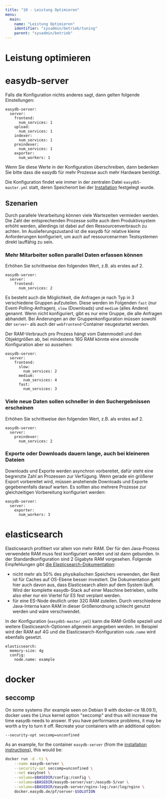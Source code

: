 ```yaml
---
title: "10 - Leistung Optimieren"
menu:
  main:
    name: "Leistung Optimieren"
    identifier: "sysadmin/betrieb/tuning"
    parent: "sysadmin/betrieb"
---
```

# Leistung optimieren

# easydb-server

Falls die Konfiguration nichts anderes sagt, dann gelten folgende Einstellungen:

~~~
easydb-server:
  server:
    frontend:
      num_services: 1
    upload:
      num_services: 1
    indexer:
      num_services: 1
    preindexer:
      num_services: 1
    exporter:
      num_workers: 1
~~~

Wenn Sie diese Werte in der Konfiguration überschreiben, dann bedenken Sie bitte dass die easydb für mehr Prozesse auch mehr Hardware benötigt.

Die Konfiguration findet wie immer in der zentralen Datei `easydb5-master.yml` statt, deren Speicherort bei der [Installation](/de/sysadmin/installation) festgelegt wurde.

## Szenarien

Durch parallele Verarbeitung können viele Wartezeiten vermieden werden. Die Zahl der entsprechenden Prozesse sollte auch dem Produktivsystem erhöht werden, allerdings ist dabei auf den Ressourcenverbrauch zu achten. Im Auslieferungszustand ist die easydb für relative kleine Anforderungen konfiguriert, um auch auf ressourcenarmen Testsystemen direkt lauffähig zu sein.

### Mehr Mitarbeiter sollen parallel Daten erfassen können

Erhöhen Sie schrittweise den folgenden Wert, z.B. als erstes auf 2.

~~~
easydb-server:
  server:
    frontend:
      num_services: 2
~~~

Es besteht auch die Möglichkeit, die Anfragen je nach Typ in 3 verschiedene Gruppen aufzuteilen. Diese werden im Folgenden `fast` (nur Event-Polling-Anfragen), `slow` (Downloads) und `medium` (alles Andere) genannt. Wenn nicht konfiguriert, gibt es nur eine Gruppe, die alle Anfragen abhandelt. Bei Änderungen an der Gruppenkonfiguration müssen sowohl der `server`- als auch der `webfrontend`-Container neugestartet werden.

Der RAM-Verbrauch pro Prozess hängt vom Datenmodell und den Objektgrößen ab, bei mindestens 16G RAM könnte eine sinnvolle Konfiguration aber so aussehen:

~~~
easydb-server:
  server:
    frontend:
      slow:
        num_services: 2
      medium:
        num_services: 4
      fast:
        num_services: 3
~~~

### Viele neue Daten sollen schneller in den Suchergebnissen erscheinen

Erhöhen Sie schrittweise den folgenden Wert, z.B. als erstes auf 2.

~~~
easydb-server:
  server:
    preindexer:
      num_services: 2
~~~

### Exporte oder Downloads dauern lange, auch bei kleineren Dateien

Downloads und Exporte werden asynchron vorbereitet, dafür steht eine begrenzte Zahl an Prozessen zur Verfügung. Wenn gerade ein größerer Export vorbereitet wird, müssen anstehende Downloads und Exporte gegebenenfalls darauf warten. Es sollten also mehrere Prozesse zur gleichzeitigen Vorbereitung konfiguriert werden:

~~~
easydb-server:
  server:
    exporter:
      num_workers: 3
~~~

# elasticsearch

Elasticsearch profitiert vor allem von mehr RAM. Der für den Java-Prozess verwendete RAM muss fest konfiguriert werden und ist dann gebunden. In der Standardkonfiguration sind 2 Gigabyte RAM vorgesehen. Folgende Empfehlungen gibt [die Elasticsearch-Dokumentation](https://www.elastic.co/guide/en/elasticsearch/reference/5.6/heap-size.html):

* nicht mehr als 50% des physikalischen Speichers verwenden, der Rest ist für Caches auf OS-Ebene besser investiert. Die Dokumentation geht hier auch davon aus, dass Elasticsearch allein auf dem System läuft. Wird der komplette easydb-Stack auf einer Maschine betrieben, sollte also eher nur ein Viertel für ES fest verplant werden.
* für eine ES-Node deutlich unter 32G RAM zuteilen. Durch verschiedene Java-Interna kann RAM in dieser Größenordnung schlecht genutzt werden und wäre verschwendet.

In der Konfiguration (`easydb5-master.yml`) kann die RAM-Größe speziell und weitere Elasticsearch-Optionen allgemein angegeben werden. Im Beispiel wird der RAM auf 4G und die Elasticsearch-Konfiguration `node.name` wird ebenfalls gesetzt.

~~~
elasticsearch:
  memory-size: 4g
  config:
    node.name: example
~~~

# docker

## seccomp

On some systems (for example seen on Debian 9 with docker-ce 18.09.1), docker uses the Linux kernel option "seccomp" and thus will increase the time easydb needs to answer. If you have performance problems, it may be worth a try to turn it off. Recreate your containers with an additional option:

~~~
--security-opt seccomp=unconfined
~~~

As an example, for the container `easydb-server` (from the [installation instructions](../../installation/#start)), this would be:

```bash
docker run -d -ti \
    --name easydb-server \
    --security-opt seccomp=unconfined \
    --net easy5net \
    --volume=$BASEDIR/config:/config \
    --volume=$BASEDIR/easydb-server/var:/easydb-5/var \
    --volume=$BASEDIR/easydb-server/nginx-log:/var/log/nginx \
    docker.easydb.de/pf/server-$SOLUTION
```

